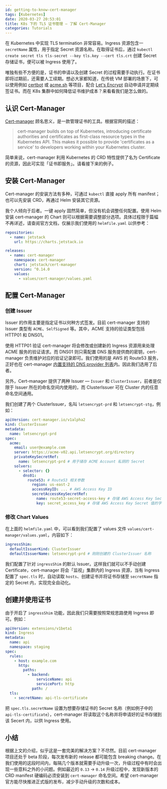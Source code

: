 ```yaml
---
id: getting-to-know-cert-manager
tags: [Kubernetes]
date: 2020-03-27 20:53:01
title: K8s 下的 TLS 证书管理 — 了解 Cert-Manager
categories: Tutorials
---
```


在 Kubernetes 中实现 TLS termination 非常容易。Ingress 资源包含一 `secretName` 属性，用于指定 Secret 资源名称。在取得证书后，通过 `kubectl create secret tls tls-secret --key tls.key --cert tls.crt` 创建 Secret 存储证书，便可以被 Ingress 使用了。

唯独有些不方便的是，证书的申请以及创建 Secret 的过程需要手动执行。在证书即将过期前，还需要人工续期。想必大家都知道，在传统 VM 部署的场景下，可以使用例如 [certbot](https://certbot.eff.org/) 或 [acme.sh](https://github.com/acmesh-official/acme.sh) 等项目，配合 [Let's Encrypt](https://letsencrypt.org/) 自动申请并定期续签证书。而在 K8s 集群中如何降低证书维护成本？来看看我们是怎么做的。

<!--more-->

## 认识 Cert-Manager

[Cert-manager](https://cert-manager.io/) 顾名思义，是一款管理证书的工具。根据官网的描述：

> cert-manager builds on top of Kubernetes, introducing certificate authorities and certificates as first-class resource types in the Kubernetes API. This makes it possible to provide 'certificates as a service' to developers working within your Kubernetes cluster.

简单来说，cert-manager 利用 Kubernetes 的 CRD 特性提供了名为 Certificate 的资源，因此可实现「证书即服务」。请看接下来的例子。

## 安装 Cert-Manager

Cert-manager 的安装方法有多种，可通过 `kubectl` 直接 apply 所有 manifest；也可以先安装 CRD，再通过 Helm 安装其它资源。

我个人倾向于后者。一键 apply 固然简单，但没有机会调整任何配置。使用 Helm 安装 cert-manager 的 Chart 则可以根据需要调整部分选项。具体过程限于篇幅不再详述，请查阅官方文档，仅展示我们使用的 `helmfile.yaml` 以供参考：

```yaml
repositories:
  - name: jetstack
    url: https://charts.jetstack.io

releases:
  - name: cert-manager
    namespace: cert-manager
    chart: jetstack/cert-manager
    version: ^0.14.0
    values:
      - values/cert-manager/values.yaml
```

## 配置 Cert-Manager

### 创建 Issuer

Issuer 的作用主要是指定证书以何种方式签发。目前 cert-manager 支持的 Issuer 类型有 `ACME`、`SelfSigned` 等。其中，ACME 支持的验证类型包括 HTTP01 和 DNS01。

使用 HTTP01 验证 cert-manager 将会修改或创建新的 Ingress 资源用来处理 ACME 服务的验证请求。而 DNS01 则只需配置 DNS 服务提供商的密钥，cert-manager 负责维护对应的验证记录即可。我们使用的是 AWS 的 Route53 服务，正好也在 cert-manager [内置支持的 DNS provider 列表](https://cert-manager.io/docs/configuration/acme/dns01/#supported-dns01-providers)内。因此我们选用了后者。

另外，Cert-manager 提供了两种 Issuer — `Issuer` 和 `ClusterIssuer`，前者是仅限于 Issuer 所在的命名空间内使用的，而 ClusterIssuer 可在 Cluster 内的任意命名空间通用。

我们创建了两个 ClusterIssuer，名叫 `letsencrypt-prd` 和 `letsencrypt-stg`，例如：

```yaml
apiVersion: cert-manager.io/v1alpha2
kind: ClusterIssuer
metadata:
  name: letsencrypt-prd
spec:
  acme:
    email: user@example.com
    server: https://acme-v02.api.letsencrypt.org/directory
    privateKeySecretRef:
      name: letsencrypt-prd # 用于储存 ACME Account 私钥的 Secret
    solvers:
      - selector: {}
        dns01:
          route53: # Route53 相关参数
            region: us-east-2
            accessKeyID: ... # AWS Access Key ID
            secretAccessKeySecretRef:
              name: route53-secret-access-key # 存储 AWS Access Key Secret 的 Kubernetes Secret 名称
              key: secret_access_key # 存储 AWS Access Key Secret 值的字段名
```

### 修改 Chart Values

在上面的 `helmfile.yaml` 中，可以看到我们配置了 values 文件 `values/cert-manager/values.yaml`，内容如下：

```yaml
ingressShim:
  defaultIssuerKind: ClusterIssuer
  defaultIssuerName: letsencrypt-prd # 刚刚创建的 ClusterIssuer 名称
```

我们配置了针对 `ingressShim` 的默认 Issuer。这样我们就可以不手动创建 Certificate，cert-manager 将会「监视」集群内的 Ingress 资源，当有 Ingress 配置了 `spec.tls` 时，自动读取 `hosts`、创建证书并将证书存储至 `secretName` 指定的 Secret 内，实现完全自动化。

## 创建并使用证书

由于开启了 `ingressShim` 功能，因此我们只需要按照常规思路使用 Ingress 即可。例如：

```yaml
apiVersion: extensions/v1beta1
kind: Ingress
metadata:
  name: api
  namespace: staging
spec:
  rules:
    - host: example.com
      http:
        paths:
          - backend:
              serviceName: api
              servicePort: http
            path: /
  tls:
    - secretName: api-tls-certificate
```

把 `spec.tls.secretName` 设置为想要存储证书的 Secret 名称（例如例子中的 `api-tls-certificate`），cert-manager 将读取这个名称并将申请好的证书存储到该 Secert 内，以供 Ingress 使用。

## 小结

根据上文的介绍，似乎这是一套完美的解决方案？不尽然。目前 cert-manager 项目还处于 beta 阶段，每次发布新的 release 都可能包含 breaking change。在我们使用的这段时间内，每隔几个版本就需要手动升级一次，升级过程中有时会出现一些意料之外的小问题。例如最近的 `0.13` -> `0.14` 升级过程中，发现新版本的 CRD manifest 硬编码必须安装到 `cert-manager` 命名空间。希望 cert-manager 官方能尽快推进正式版的发布，减少手动升级的次数和成本。
